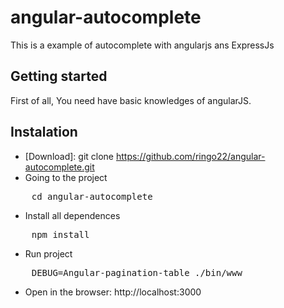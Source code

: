 # angular-autocomplete
This is a example of autocomplete with angularjs ans ExpressJs

## Getting started

First of all, You need have basic knowledges of angularJS.

## Instalation

* [Download]: git clone https://github.com/ringo22/angular-autocomplete.git
* Going to the project

<pre>
	cd angular-autocomplete
</pre>

* Install all dependences

<pre>
	npm install
</pre>

* Run project

<pre>
	DEBUG=Angular-pagination-table ./bin/www
</pre>

* Open in the browser: http://localhost:3000